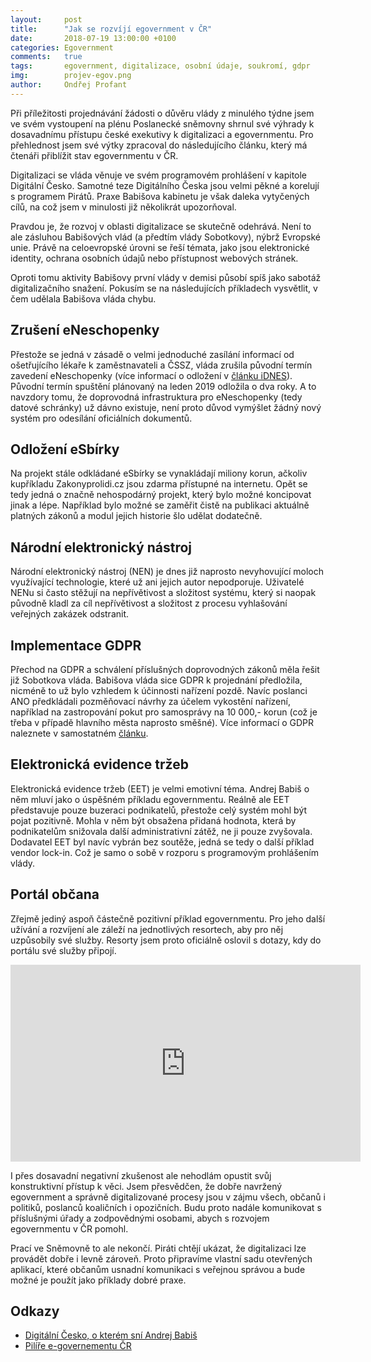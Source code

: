 ```yaml
---
layout:     post
title:      "Jak se rozvíjí egovernment v ČR"
date:       2018-07-19 13:00:00 +0100
categories: Egovernment
comments:   true
tags:       egovernment, digitalizace, osobní údaje, soukromí, gdpr
img:        projev-egov.png
author:     Ondřej Profant
---
```


Při příležitosti projednávání žádosti o důvěru vlády z minulého týdne jsem ve svém vystoupení na plénu Poslanecké sněmovny shrnul své výhrady k dosavadnímu přístupu české exekutivy k digitalizaci a egovernmentu. Pro přehlednost jsem své výtky zpracoval do následujícího článku, který má čtenáři přiblížit stav egovernmentu v ČR.

<!--more-->

Digitalizaci se vláda věnuje ve svém programovém prohlášení v kapitole Digitální Česko. Samotné teze Digitálního Česka jsou velmi pěkné a korelují s programem Pirátů. Praxe Babišova kabinetu je však daleka vytyčených cílů, na což jsem v minulosti již několikrát upozorňoval.

Pravdou je, že rozvoj v oblasti digitalizace se skutečně odehrává. Není to ale zásluhou Babišových vlád (a předtím vlády Sobotkovy), nýbrž Evropské unie. Právě na celoevropské úrovni se řeší témata, jako jsou elektronické identity, ochrana osobních údajů nebo přístupnost webových stránek.

Oproti tomu aktivity Babišovy první vlády v demisi působí spíš jako sabotáž digitalizačního snažení. Pokusím se na následujících příkladech vysvětlit, v čem udělala Babišova vláda chybu.

## Zrušení eNeschopenky

Přestože se jedná v zásadě o velmi jednoduché zasílání informací od ošetřujícího lékaře k zaměstnavateli a ČSSZ, vláda zrušila původní termín zavedení eNeschopenky (více informací o odložení v [článku iDNES](https://zpravy.idnes.cz/elektricke-neschopenky-lekari-projekt-odlozeni-vlada-pfn-/domaci.aspx?c=A180613_095152_domaci_pmk)). Původní termín spuštění plánovaný na leden 2019 odložila o dva roky. A to navzdory tomu, že doprovodná infrastruktura pro eNeschopenky (tedy datové schránky) už dávno existuje, není proto důvod vymýšlet žádný nový systém pro odesílání oficiálních dokumentů.

## Odložení eSbírky

Na projekt stále odkládané eSbírky se vynakládají miliony korun, ačkoliv kupříkladu Zakonyprolidi.cz jsou zdarma přístupné na internetu. Opět se tedy jedná o značně nehospodárný projekt, který bylo možné koncipovat jinak a lépe. Například bylo možné se zaměřit čistě na publikaci aktuálně platných zákonů a modul jejich historie šlo udělat dodatečně.

## Národní elektronický nástroj

Národní elektronický nástroj (NEN) je dnes již naprosto nevyhovující moloch využívající technologie, které už ani jejich autor nepodporuje. Uživatelé NENu si často stěžují na nepřívětivost a složitost systému, který si naopak původně kladl za cíl nepřívětivost a složitost z procesu vyhlašování veřejných zakázek odstranit.

## Implementace GDPR

Přechod na GDPR a schválení příslušných doprovodných zákonů měla řešit již Sobotkova vláda. Babišova vláda sice GDPR k projednání předložila, nicméně to už bylo vzhledem k účinnosti nařízení pozdě. Navíc poslanci ANO předkládali pozměňovací návrhy za účelem vykostění nařízení, například na zastropování pokut pro samosprávy na 10 000,- korun (což je třeba v případě hlavního města naprosto směšné). Více informací o GDPR naleznete v samostatném [článku](https://www.profant.eu/2018/gdpr-ve-snemovne.html).

## Elektronická evidence tržeb

Elektronická evidence tržeb (EET) je velmi emotivní téma. Andrej Babiš o něm mluví jako o úspěšném příkladu egovernmentu. Reálně ale EET představuje pouze buzeraci podnikatelů, přestože celý systém mohl být pojat pozitivně. Mohla v něm být obsažena přidaná hodnota, která by podnikatelům snižovala další administrativní zátěž, ne ji pouze zvyšovala. Dodavatel EET byl navíc vybrán bez soutěže, jedná se tedy o další příklad vendor lock-in. Což je samo o sobě v rozporu s programovým prohlášením vlády.

## Portál občana

Zřejmě jediný aspoň částečně pozitivní příklad egovernmentu. Pro jeho další užívání a rozvíjení ale záleží na jednotlivých resortech, aby pro něj uzpůsobily své služby. Resorty jsem proto oficiálně oslovil s dotazy, kdy do portálu své služby připojí.

<iframe width="560" height="315" src="https://www.youtube.com/embed/4-BvIsv_a_c" frameborder="0" allow="autoplay; encrypted-media" allowfullscreen></iframe>

I přes dosavadní negativní zkušenost ale nehodlám opustit svůj konstruktivní přístup k věci. Jsem přesvědčen, že dobře navržený egovernment a správně digitalizované procesy jsou v zájmu všech, občanů i politiků, poslanců koaličních i opozičních. Budu proto nadále komunikovat s příslušnými úřady a zodpovědnými osobami, abych s rozvojem egovernmentu v ČR pomohl.

Prací ve Sněmovně to ale nekončí. Piráti chtějí ukázat, že digitalizaci lze provádět dobře i levně zároveň. Proto připravíme vlastní sadu otevřených aplikací, které občanům usnadní komunikaci s veřejnou správou a bude možné je použít jako příklady dobré praxe.

## Odkazy
* [Digitální Česko, o kterém sní Andrej Babiš](https://www.profant.eu/2018/digitalni-cesko-o-kterem-sni-andrej-babis.html)
* [Pilíře e-governementu ČR](https://www.profant.eu/2018/pilire-egovernmentu-cr.html)
